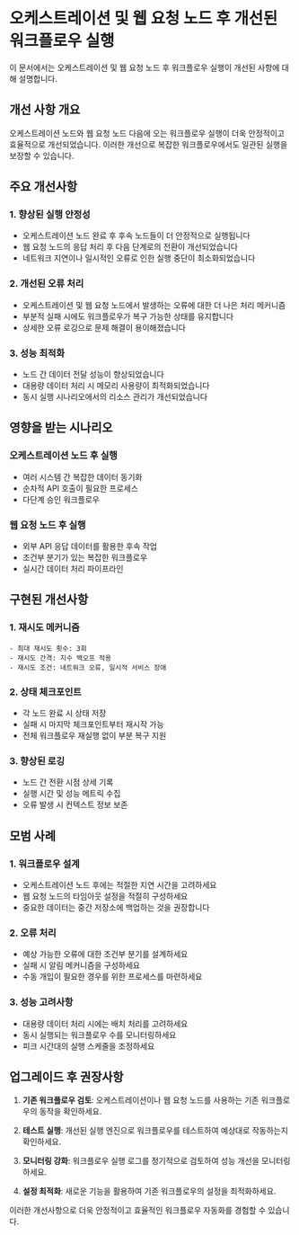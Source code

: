 # 오케스트레이션 및 웹 요청 노드 후 개선된 워크플로우 실행

이 문서에서는 오케스트레이션 및 웹 요청 노드 후 워크플로우 실행이 개선된 사항에 대해 설명합니다.

## 개선 사항 개요

오케스트레이션 노드와 웹 요청 노드 다음에 오는 워크플로우 실행이 더욱 안정적이고 효율적으로 개선되었습니다. 이러한 개선으로 복잡한 워크플로우에서도 일관된 실행을 보장할 수 있습니다.

## 주요 개선사항

### 1. 향상된 실행 안정성
- 오케스트레이션 노드 완료 후 후속 노드들이 더 안정적으로 실행됩니다
- 웹 요청 노드의 응답 처리 후 다음 단계로의 전환이 개선되었습니다
- 네트워크 지연이나 일시적인 오류로 인한 실행 중단이 최소화되었습니다

### 2. 개선된 오류 처리
- 오케스트레이션 및 웹 요청 노드에서 발생하는 오류에 대한 더 나은 처리 메커니즘
- 부분적 실패 시에도 워크플로우가 복구 가능한 상태를 유지합니다
- 상세한 오류 로깅으로 문제 해결이 용이해졌습니다

### 3. 성능 최적화
- 노드 간 데이터 전달 성능이 향상되었습니다
- 대용량 데이터 처리 시 메모리 사용량이 최적화되었습니다
- 동시 실행 시나리오에서의 리소스 관리가 개선되었습니다

## 영향을 받는 시나리오

### 오케스트레이션 노드 후 실행
- 여러 시스템 간 복잡한 데이터 동기화
- 순차적 API 호출이 필요한 프로세스
- 다단계 승인 워크플로우

### 웹 요청 노드 후 실행
- 외부 API 응답 데이터를 활용한 후속 작업
- 조건부 분기가 있는 복잡한 워크플로우
- 실시간 데이터 처리 파이프라인

## 구현된 개선사항

### 1. 재시도 메커니즘
```
- 최대 재시도 횟수: 3회
- 재시도 간격: 지수 백오프 적용
- 재시도 조건: 네트워크 오류, 일시적 서비스 장애
```

### 2. 상태 체크포인트
- 각 노드 완료 시 상태 저장
- 실패 시 마지막 체크포인트부터 재시작 가능
- 전체 워크플로우 재실행 없이 부분 복구 지원

### 3. 향상된 로깅
- 노드 간 전환 시점 상세 기록
- 실행 시간 및 성능 메트릭 수집
- 오류 발생 시 컨텍스트 정보 보존

## 모범 사례

### 1. 워크플로우 설계
- 오케스트레이션 노드 후에는 적절한 지연 시간을 고려하세요
- 웹 요청 노드의 타임아웃 설정을 적절히 구성하세요
- 중요한 데이터는 중간 저장소에 백업하는 것을 권장합니다

### 2. 오류 처리
- 예상 가능한 오류에 대한 조건부 분기를 설계하세요
- 실패 시 알림 메커니즘을 구성하세요
- 수동 개입이 필요한 경우를 위한 프로세스를 마련하세요

### 3. 성능 고려사항
- 대용량 데이터 처리 시에는 배치 처리를 고려하세요
- 동시 실행되는 워크플로우 수를 모니터링하세요
- 피크 시간대의 실행 스케줄을 조정하세요

## 업그레이드 후 권장사항

1. **기존 워크플로우 검토**: 오케스트레이션이나 웹 요청 노드를 사용하는 기존 워크플로우의 동작을 확인하세요.

2. **테스트 실행**: 개선된 실행 엔진으로 워크플로우를 테스트하여 예상대로 작동하는지 확인하세요.

3. **모니터링 강화**: 워크플로우 실행 로그를 정기적으로 검토하여 성능 개선을 모니터링하세요.

4. **설정 최적화**: 새로운 기능을 활용하여 기존 워크플로우의 설정을 최적화하세요.

이러한 개선사항으로 더욱 안정적이고 효율적인 워크플로우 자동화를 경험할 수 있습니다.